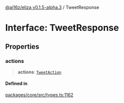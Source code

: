 [@ai16z/eliza v0.1.5-alpha.3](../index.md) / TweetResponse

# Interface: TweetResponse

## Properties

### actions

> **actions**: [`TweetAction`](TweetAction.md)

#### Defined in

[packages/core/src/types.ts:1162](https://github.com/deepfates/eliza/blob/main/packages/core/src/types.ts#L1162)
